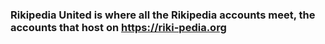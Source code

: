 ### Rikipedia United is where all the Rikipedia accounts meet, the accounts that host on https://riki-pedia.org
